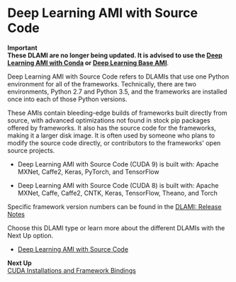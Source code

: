 # Deep Learning AMI with Source Code<a name="overview-source"></a>

**Important**  
**These DLAMI are no longer being updated\. It is advised to use the [Deep Learning AMI with Conda](overview-conda.md) or [Deep Learning Base AMI](overview-base.md)**\.

Deep Learning AMI with Source Code refers to DLAMIs that use one Python environment for all of the frameworks\. Technically, there are two environments, Python 2\.7 and Python 3\.5, and the frameworks are installed once into each of those Python versions\. 

These AMIs contain bleeding\-edge builds of frameworks built directly from source, with advanced optimizations not found in stock pip packages offered by frameworks\. It also has the source code for the frameworks, making it a larger disk image\. It is often used by someone who plans to modify the source code directly, or contributors to the frameworks' open source projects\.

+ Deep Learning AMI with Source Code \(CUDA 9\) is built with: Apache MXNet, Caffe2, Keras, PyTorch, and TensorFlow

+ Deep Learning AMI with Source Code \(CUDA 8\) is built with: Apache MXNet, Caffe, Caffe2, CNTK, Keras, TensorFlow, Theano, and Torch

Specific framework version numbers can be found in the [DLAMI: Release Notes](appendix-ami-release-notes.md)

Choose this DLAMI type or learn more about the different DLAMIs with the Next Up option\.

+ [Deep Learning AMI with Source Code](source.md)

**Next Up**  
[CUDA Installations and Framework Bindings](overview-cuda.md)